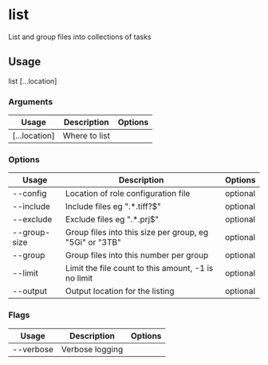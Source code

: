 # list

List and group files into collections of tasks

## Usage

list <options> [...location]

### Arguments

| Usage         | Description   | Options |
| ------------- | ------------- | ------- |
| [...location] | Where to list |         |

### Options

| Usage              | Description                                             | Options  |
| ------------------ | ------------------------------------------------------- | -------- |
| --config <str>     | Location of role configuration file                     | optional |
| --include <str>    | Include files eg ".\*.tiff?$"                           | optional |
| --exclude <str>    | Exclude files eg ".\*.prj$"                             | optional |
| --group-size <str> | Group files into this size per group, eg "5Gi" or "3TB" | optional |
| --group <number>   | Group files into this number per group                  | optional |
| --limit <number>   | Limit the file count to this amount, -1 is no limit     | optional |
| --output <str>     | Output location for the listing                         | optional |

### Flags

| Usage     | Description     | Options |
| --------- | --------------- | ------- |
| --verbose | Verbose logging |         |

<!-- This file has been autogenerated by src/readme.generate.ts -->
